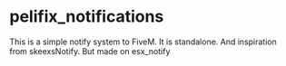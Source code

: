 # pelifix_notifications
This is a simple notify system to FiveM. It is standalone. And inspiration from skeexsNotify. But made on esx_notify
